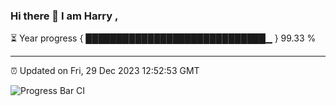 ### Hi there 👋 I am Harry , 

⏳ Year progress { █████████████████████████████▁ } 99.33 %

---

⏰ Updated on Fri, 29 Dec 2023 12:52:53 GMT

![Progress Bar CI](https://github.com/duykhang68/duykhang68/workflows/Progress%20Bar%20CI/badge.svg)
